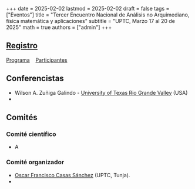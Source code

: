 +++
date      = 2025-02-02
lastmod   = 2025-02-02
draft     = false
tags      = ["Eventos"]
title     = "Tercer Encuentro Nacional de Análisis no Arquimediano, física matemática y aplicaciones"
subtitle  = "UPTC, Marzo 17 al 20 de 2025"
math      = true
authors   = ["admin"]
+++

## **[Registro](https://docs.google.com/forms/d/1F-isLevdxRscKoi074pfHJcafywxA929zvF-OXGVv_c/edit)**  &nbsp;&nbsp; 
[Programa](https://matematicas.netlify.app/post/padicos3/programa/) &nbsp;&nbsp; 
[Participantes](https://matematicas.netlify.app/post/padicos3/participantes/)

## **Conferencistas**

* Wilson  A. Zuñiga Galindo - [University of Texas Rio Grande Valley](https://www.utrgv.edu/) (USA)
* 

## **Comités**

### **Comité científico**

* A

### **Comité organizador**

* [Oscar Francisco Casas Sánchez](https://matematicas.netlify.app/authors/casas-o/) (UPTC, Tunja).
*


